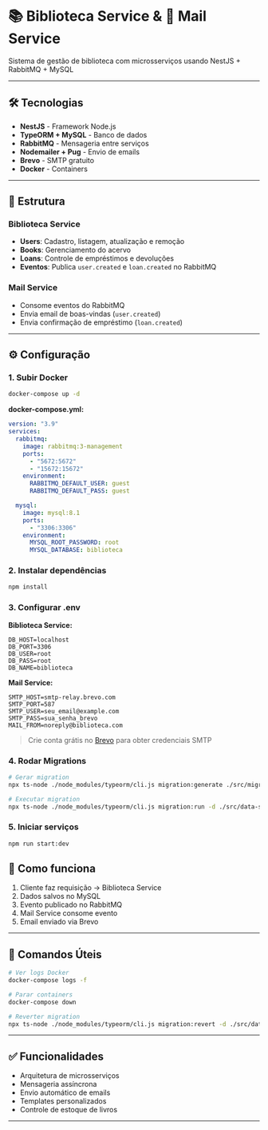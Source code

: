 # 📚 Biblioteca Service & 📩 Mail Service

Sistema de gestão de biblioteca com microsserviços usando NestJS + RabbitMQ + MySQL

---

## 🛠️ Tecnologias

- **NestJS** - Framework Node.js
- **TypeORM + MySQL** - Banco de dados
- **RabbitMQ** - Mensageria entre serviços
- **Nodemailer + Pug** - Envio de emails
- **Brevo** - SMTP gratuito
- **Docker** - Containers

---

## 📂 Estrutura

### Biblioteca Service
- **Users**: Cadastro, listagem, atualização e remoção
- **Books**: Gerenciamento do acervo
- **Loans**: Controle de empréstimos e devoluções
- **Eventos**: Publica `user.created` e `loan.created` no RabbitMQ

### Mail Service
- Consome eventos do RabbitMQ
- Envia email de boas-vindas (`user.created`)
- Envia confirmação de empréstimo (`loan.created`)

---

## ⚙️ Configuração

### 1. Subir Docker

```bash
docker-compose up -d
```

**docker-compose.yml:**
```yaml
version: "3.9"
services:
  rabbitmq:
    image: rabbitmq:3-management
    ports:
      - "5672:5672"
      - "15672:15672"
    environment:
      RABBITMQ_DEFAULT_USER: guest
      RABBITMQ_DEFAULT_PASS: guest

  mysql:
    image: mysql:8.1
    ports:
      - "3306:3306"
    environment:
      MYSQL_ROOT_PASSWORD: root
      MYSQL_DATABASE: biblioteca
```

### 2. Instalar dependências

```bash
npm install
```

### 3. Configurar .env

**Biblioteca Service:**
```env
DB_HOST=localhost
DB_PORT=3306
DB_USER=root
DB_PASS=root
DB_NAME=biblioteca
```

**Mail Service:**
```env
SMTP_HOST=smtp-relay.brevo.com
SMTP_PORT=587
SMTP_USER=seu_email@example.com
SMTP_PASS=sua_senha_brevo
MAIL_FROM=noreply@biblioteca.com
```

> Crie conta grátis no [Brevo](https://www.brevo.com) para obter credenciais SMTP

### 4. Rodar Migrations

```bash
# Gerar migration
npx ts-node ./node_modules/typeorm/cli.js migration:generate ./src/migrations/NomeMigration -d ./src/data-source.ts

# Executar migration
npx ts-node ./node_modules/typeorm/cli.js migration:run -d ./src/data-source.ts
```

### 5. Iniciar serviços

```bash
npm run start:dev
```

## 🔄 Como funciona

1. Cliente faz requisição → Biblioteca Service
2. Dados salvos no MySQL
3. Evento publicado no RabbitMQ
4. Mail Service consome evento
5. Email enviado via Brevo

---

## 📝 Comandos Úteis

```bash
# Ver logs Docker
docker-compose logs -f

# Parar containers
docker-compose down

# Reverter migration
npx ts-node ./node_modules/typeorm/cli.js migration:revert -d ./src/data-source.ts
```

---

## ✅ Funcionalidades

- Arquitetura de microsserviços
- Mensageria assíncrona
- Envio automático de emails
- Templates personalizados
- Controle de estoque de livros

---
